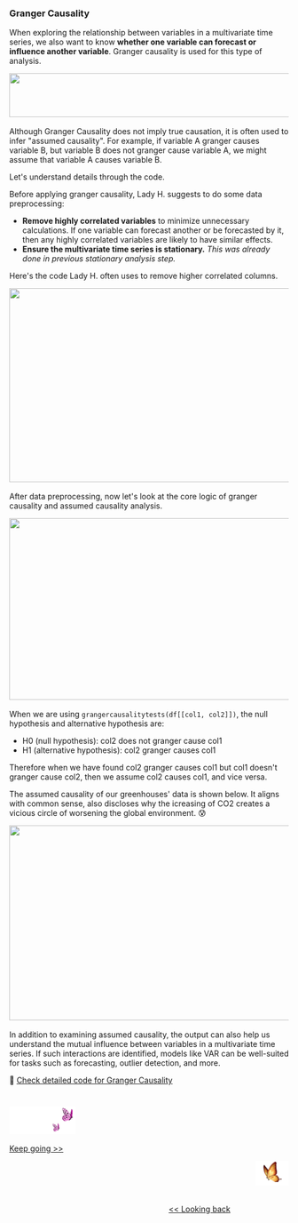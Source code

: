 ### Granger Causality
When exploring the relationship between variables in a multivariate time series, we also want to know <b>whether one variable can forecast or influence another variable</b>. Granger causality is used for this type of analysis.

<p align="left">
<img src="https://github.com/lady-h-world/My_Garden/blob/main/images/Garden_Totem_images/notes/granger_causality_not_causality.png" width="766" height="79" />
</p>

Although Granger Causality does not imply true causation, it is often used to infer "assumed causality". For example, if variable A granger causes variable B, but variable B does not granger cause variable A, we might assume that variable A causes variable B.

Let's understand details through the code. 

Before applying granger causality, Lady H. suggests to do some data preprocessing:
* <b>Remove highly correlated variables</b> to minimize unnecessary calculations. If one variable can forecast another or be forecasted by it, then any highly correlated variables are likely to have similar effects.
* <b>Ensure the multivariate time series is stationary.</b> <i>This was already done in previous stationary analysis step.</i>

Here's the code Lady H. often uses to remove higher correlated columns.
<p align="left">
<img src="https://github.com/lady-h-world/My_Garden/blob/main/images/Garden_Totem_images/data_exploration/gc_rm_high_corr.png" width="989" height="349" />
</p>

After data preprocessing, now let's look at the core logic of granger causality and assumed causality analysis.

<p align="left">
<img src="https://github.com/lady-h-world/My_Garden/blob/main/images/Garden_Totem_images/data_exploration/assumed_causality_code.png" width="738" height="327" />
</p>

When we are using `grangercausalitytests(df[[col1, col2]])`, the null hypothesis and alternative hypothesis are:
* H0 (null hypothesis): col2 does not granger cause col1
* H1 (alternative hypothesis): col2 granger causes col1

Therefore when we have found col2 granger causes col1 but col1 doesn't granger cause col2, then we assume col2 causes col1, and vice versa.

The assumed causality of our greenhouses' data is shown below. It aligns with common sense, also discloses why the icreasing of CO2 creates a vicious circle of worsening the global environment. 😰

<p align="left">
<img src="https://github.com/lady-h-world/My_Garden/blob/main/images/Garden_Totem_images/data_exploration/assumed_causality_output.png" width="810" height="351" />
</p>

In addition to examining assumed causality, the output can also help us understand the mutual influence between variables in a multivariate time series. If such interactions are identified, models like VAR can be well-suited for tasks such as forecasting, outlier detection, and more.

🌻 [Check detailed code for Granger Causality][3]


#
<p align="left">
<img src="https://github.com/lady-h-world/My_Garden/blob/main/images/follow_us.png" width="120" height="50" />
</p>

[Keep going >>][1]

<p align="right">
<img src="https://github.com/lady-h-world/My_Garden/blob/main/images/going_back.png" width="60" height="44" />
</p>

&nbsp;&nbsp;&nbsp;&nbsp;&nbsp;&nbsp;&nbsp;&nbsp;&nbsp;&nbsp;&nbsp;&nbsp;&nbsp;&nbsp;&nbsp;&nbsp;&nbsp;&nbsp;&nbsp;&nbsp;&nbsp;&nbsp;&nbsp;&nbsp;&nbsp;&nbsp;&nbsp;&nbsp;&nbsp;&nbsp;&nbsp;&nbsp;&nbsp;&nbsp;&nbsp;&nbsp;&nbsp;&nbsp;&nbsp;&nbsp;&nbsp;&nbsp;&nbsp;&nbsp;&nbsp;&nbsp;&nbsp;&nbsp;&nbsp;&nbsp;&nbsp;&nbsp;&nbsp;&nbsp;&nbsp;&nbsp;&nbsp;&nbsp;&nbsp;&nbsp;&nbsp;&nbsp;&nbsp;&nbsp;&nbsp;&nbsp;&nbsp;&nbsp;&nbsp;&nbsp;&nbsp;&nbsp;&nbsp;&nbsp;&nbsp;&nbsp;&nbsp;&nbsp;&nbsp;&nbsp;&nbsp;&nbsp;&nbsp;&nbsp;&nbsp;&nbsp;&nbsp;&nbsp;&nbsp;&nbsp;&nbsp;&nbsp;&nbsp;&nbsp;&nbsp;&nbsp;&nbsp;&nbsp;&nbsp;&nbsp;&nbsp;&nbsp;&nbsp;&nbsp;&nbsp;&nbsp;&nbsp;&nbsp;&nbsp;&nbsp;&nbsp;&nbsp;&nbsp;&nbsp;&nbsp;&nbsp;&nbsp;&nbsp;&nbsp;&nbsp;&nbsp;&nbsp;&nbsp;&nbsp;&nbsp;&nbsp;&nbsp;&nbsp;&nbsp;&nbsp;&nbsp;&nbsp;&nbsp;&nbsp;&nbsp;&nbsp;&nbsp;&nbsp;&nbsp;&nbsp;&nbsp;&nbsp;&nbsp;&nbsp;&nbsp;&nbsp;&nbsp;&nbsp;&nbsp;&nbsp;&nbsp;&nbsp;&nbsp;&nbsp;&nbsp;&nbsp;&nbsp;&nbsp;&nbsp;&nbsp;&nbsp;&nbsp;&nbsp;&nbsp;&nbsp;&nbsp;&nbsp;&nbsp;&nbsp;&nbsp;&nbsp;&nbsp;&nbsp;&nbsp;&nbsp;&nbsp;&nbsp;&nbsp;&nbsp;&nbsp;&nbsp;&nbsp;&nbsp;&nbsp;&nbsp;&nbsp;&nbsp;&nbsp;&nbsp;&nbsp;&nbsp;&nbsp;&nbsp;&nbsp;&nbsp;&nbsp;&nbsp;&nbsp;&nbsp;&nbsp;&nbsp;[<< Looking back][2]

[1]:https://github.com/lady-h-world/My_Garden/blob/main/reading_pages/Penitent_Arch/ts7.md
[2]:https://github.com/lady-h-world/My_Garden/blob/main/reading_pages/Penitent_Arch/ts5.md
[3]:https://github.com/lady-h-world/My_Garden/blob/main/code/penitent_arch/past_ts_exploration.ipynb
